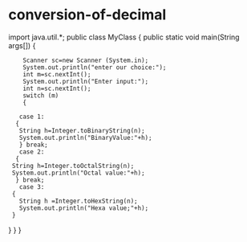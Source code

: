# conversion-of-decimal
import java.util.*;
public class MyClass {
    public static void main(String args[])
    {
        
        Scanner sc=new Scanner (System.in);
        System.out.println("enter our choice:");
        int m=sc.nextInt();
        System.out.println("Enter input:");
        int n=sc.nextInt();
        switch (m)
        {
       
       case 1:
      {
       String h=Integer.toBinaryString(n);
       System.out.println("BinaryValue:"+h);
       } break;
       case 2:
      {
     String h=Integer.toOctalString(n);
     System.out.println("Octal value:"+h);
      } break;
       case 3:
     {
       String h =Integer.toHexString(n);
       System.out.println("Hexa value;"+h);
     }
} 
}
}
